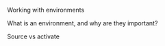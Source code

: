 Working with environments 

What is an environment, and why are they important? 

Source vs activate 
